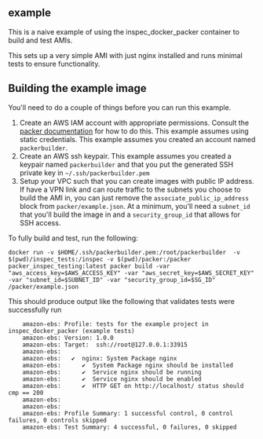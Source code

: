 example
-------

This is a naive example of using the inspec_docker_packer container to build and test AMIs.

This sets up a very simple AMI with just nginx installed and runs minimal tests to ensure functionality.

## Building the example image

You'll need to do a couple of things before you can run this example.

1. Create an AWS IAM account with appropriate permissions.  Consult the [packer documentation](https://www.packer.io/docs/builders/amazon.html#static-credentials) for how to do this.  This example assumes using static credentials.  This example assumes you created an account named `packerbuilder`.
2. Create an AWS ssh keypair.  This example assumes you created a keypair named `packerbuilder` and that you put the generated SSH private key in `~/.ssh/packerbuilder.pem`
3. Setup your VPC such that you can create images with public IP address. If have a VPN link and can route traffic to the subnets you choose to build the AMI in, you can just remove the `associate_public_ip_address` block from `packer/example.json`.  At a minimum, you'll need a `subnet_id` that you'll build the image in and a `security_group_id` that allows for SSH access.

To fully build and test, run the following:
```
docker run -v $HOME/.ssh/packerbuilder.pem:/root/packerbuilder  -v $(pwd)/inspec_tests:/inspec -v $(pwd)/packer:/packer packer_inspec_testing:latest packer build -var "aws_access_key=$AWS_ACCESS_KEY" -var "aws_secret_key=$AWS_SECRET_KEY" -var "subnet_id=$SUBNET_ID" -var "security_group_id=$SG_ID" /packer/example.json
```

This should produce output like the following that validates tests were successfully run
```
    amazon-ebs: Profile: tests for the example project in inspec_docker_packer (example tests)
    amazon-ebs: Version: 1.0.0
    amazon-ebs: Target:  ssh://root@127.0.0.1:33915
    amazon-ebs:
    amazon-ebs:   ✔  nginx: System Package nginx
    amazon-ebs:      ✔  System Package nginx should be installed
    amazon-ebs:      ✔  Service nginx should be running
    amazon-ebs:      ✔  Service nginx should be enabled
    amazon-ebs:      ✔  HTTP GET on http://localhost/ status should cmp == 200
    amazon-ebs:
    amazon-ebs:
    amazon-ebs: Profile Summary: 1 successful control, 0 control failures, 0 controls skipped
    amazon-ebs: Test Summary: 4 successful, 0 failures, 0 skipped
```

